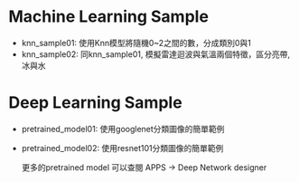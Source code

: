 # **Machine Learning Sample**

- knn_sample01: 使用Knn模型將隨機0~2之間的數，分成類別0與1
- knn_sample02: 同knn_sample01, 模擬雷達迴波與氣溫兩個特徵，區分亮帶, 冰與水

# **Deep Learning Sample**

- pretrained_model01: 使用googlenet分類圖像的簡單範例 <p>
- pretrained_model02: 使用resnet101分類圖像的簡單範例 <p>
  <p>更多的pretrained model 可以查閱 APPS -> Deep Network designer
  